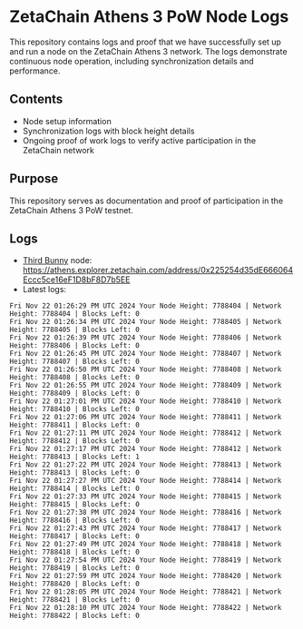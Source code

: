 # ZetaChain Athens 3 PoW Node Logs
This repository contains logs and proof that we have successfully set up and run a node on the ZetaChain Athens 3 network. The logs demonstrate continuous node operation, including synchronization details and performance.

## Contents
- Node setup information
- Synchronization logs with block height details
- Ongoing proof of work logs to verify active participation in the ZetaChain network

## Purpose
This repository serves as documentation and proof of participation in the ZetaChain Athens 3 PoW testnet.

## Logs

- [Third Bunny](https://thirdbunny.xyz/) node: https://athens.explorer.zetachain.com/address/0x225254d35dE666064Eccc5ce16eF1D8bF8D7b5EE
- Latest logs:
```
Fri Nov 22 01:26:29 PM UTC 2024 Your Node Height: 7788404 | Network Height: 7788404 | Blocks Left: 0
Fri Nov 22 01:26:34 PM UTC 2024 Your Node Height: 7788405 | Network Height: 7788405 | Blocks Left: 0
Fri Nov 22 01:26:39 PM UTC 2024 Your Node Height: 7788406 | Network Height: 7788406 | Blocks Left: 0
Fri Nov 22 01:26:45 PM UTC 2024 Your Node Height: 7788407 | Network Height: 7788407 | Blocks Left: 0
Fri Nov 22 01:26:50 PM UTC 2024 Your Node Height: 7788408 | Network Height: 7788408 | Blocks Left: 0
Fri Nov 22 01:26:55 PM UTC 2024 Your Node Height: 7788409 | Network Height: 7788409 | Blocks Left: 0
Fri Nov 22 01:27:01 PM UTC 2024 Your Node Height: 7788410 | Network Height: 7788410 | Blocks Left: 0
Fri Nov 22 01:27:06 PM UTC 2024 Your Node Height: 7788411 | Network Height: 7788411 | Blocks Left: 0
Fri Nov 22 01:27:11 PM UTC 2024 Your Node Height: 7788412 | Network Height: 7788412 | Blocks Left: 0
Fri Nov 22 01:27:17 PM UTC 2024 Your Node Height: 7788412 | Network Height: 7788413 | Blocks Left: 1
Fri Nov 22 01:27:22 PM UTC 2024 Your Node Height: 7788413 | Network Height: 7788413 | Blocks Left: 0
Fri Nov 22 01:27:27 PM UTC 2024 Your Node Height: 7788414 | Network Height: 7788414 | Blocks Left: 0
Fri Nov 22 01:27:33 PM UTC 2024 Your Node Height: 7788415 | Network Height: 7788415 | Blocks Left: 0
Fri Nov 22 01:27:38 PM UTC 2024 Your Node Height: 7788416 | Network Height: 7788416 | Blocks Left: 0
Fri Nov 22 01:27:43 PM UTC 2024 Your Node Height: 7788417 | Network Height: 7788417 | Blocks Left: 0
Fri Nov 22 01:27:49 PM UTC 2024 Your Node Height: 7788418 | Network Height: 7788418 | Blocks Left: 0
Fri Nov 22 01:27:54 PM UTC 2024 Your Node Height: 7788419 | Network Height: 7788419 | Blocks Left: 0
Fri Nov 22 01:27:59 PM UTC 2024 Your Node Height: 7788420 | Network Height: 7788420 | Blocks Left: 0
Fri Nov 22 01:28:05 PM UTC 2024 Your Node Height: 7788421 | Network Height: 7788421 | Blocks Left: 0
Fri Nov 22 01:28:10 PM UTC 2024 Your Node Height: 7788422 | Network Height: 7788422 | Blocks Left: 0
```
